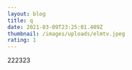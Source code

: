 ```yaml
---
layout: blog
title: q
date: 2021-03-09T23:25:01.409Z
thumbnail: /images/uploads/elmtv.jpeg
rating: 1
---
```

222323